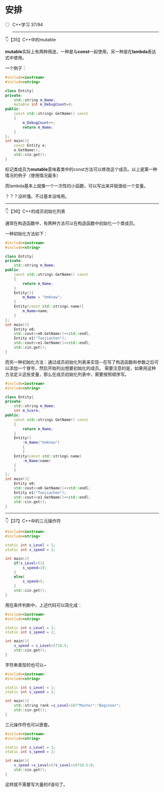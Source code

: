 # 安排

- [ ] C++学习   37/94

  ---

  

👇【35】C++中的mutable

**mutable**实际上有两种用途，一种是与**const**一起使用，另一种是在**lambda**表达式中使用。 

一个例子：

```c++
#include<iostream>
#include<string>

class Entity{
private:
    std::string m_Name;
    mutable int m_DebugCount=0;
public:
    const std::string& GetName() const
    {   
        m_DebugCount++;
        return m_Name;
    }
};
int main(){
    const Entity e;
    e.GetName(); 
    std::cin.get();
}
```

标记类成员为**mutable**意味着类中的const方法可以修改这个成员。以上是第一种情况的例子（使用情况最多）

而lambda基本上就像一个一次性的小函数，可以写出来并赋值给一个变量。

？？？没听懂。不过基本没啥用。

---

👇【36】C++的成员初始化列表

通常在构造函数中，有两种方法可以在构造函数中初始化一个类成员。

一种初始化方法如下：

```c++
#include<iostream>
#include<string>

class Entity{
private:
    std::string m_Name;
public:
    const std::string& GetName() const
    {   
        return m_Name;
    }
    Entity(){
        m_Name = "UnKnow";
    }
    Entity(const std::string& name){
        m_Name=name;
    }
};
int main(){
    Entity e0;
    std::cout<<e0.GetName()<<std::endl;
    Entity e1("Taojiachen");
    std::cout<<e1.GetName()<<std::endl;
    std::cin.get();
}
```

而另一种初始化方法：通过成员初始化列表来实现--在写了构造函数和参数之后可以添加一个冒号，然后开始列出想要初始化的成员。 需要注意的是，如果用这种方法定义这些变量，那么在成员初始化列表中，需要按照顺序写。

```C++
#include<iostream>
#include<string>

class Entity{
private:
    std::string m_Name;
    int m_Score;
public:
    const std::string& GetName() const
    {   
        return m_Name;
    }
    Entity()
        :m_Name("UnKnow")
        {
        }
    Entity(const std::string& name)
        :m_Name(name)
    {
    }
};
int main(){
    Entity e0;
    std::cout<<e0.GetName()<<std::endl;
    Entity e1("Taojiachen");
    std::cout<<e1.GetName()<<std::endl;
    std::cin.get();
}
```

---

👇【37】C++中的三元操作符

 

```C++
#include<iostream>
#include<string>

static int s_Level = 1;
static int s_speed = 2;

int main(){
    if(s_Level>5){
        s_speed=10;
    }
    else{
        s_speed=5;
    }
    std::cin.get(); 
}
```

用在条件判断中，上述代码可以简化成：

```C++
#include<iostream>
#include<string>

static int s_Level = 1;
static int s_speed = 2;

int main(){
    s_speed = s_Level>5?10:5;
    std::cin.get(); 
}
```

  字符串类型的也可以~

```C++
#include<iostream>
#include<string>

static int s_Level = 1;
static int s_speed = 2;

int main(){
    std::string rank =s_Level>10?"Master":"Beginner";
    std::cin.get(); 
}
```

三元操作符也可以嵌套。

```C++
#include<iostream>
#include<string>

static int s_Level = 1;
static int s_speed = 2;

int main(){
    s_speed =s_Level>5?s_Level>10?10:5:0;
    std::cin.get(); 
}
```

这样就不需要写大量的if语句了。